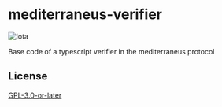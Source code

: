 # mediterraneus-verifier

![Iota](https://img.shields.io/badge/iota-29334C?style=for-the-badge&logo=iota&logoColor=white)

Base code of a typescript verifier in the mediterraneus protocol 

## License

[GPL-3.0-or-later](https://spdx.org/licenses/GPL-3.0-or-later.html)